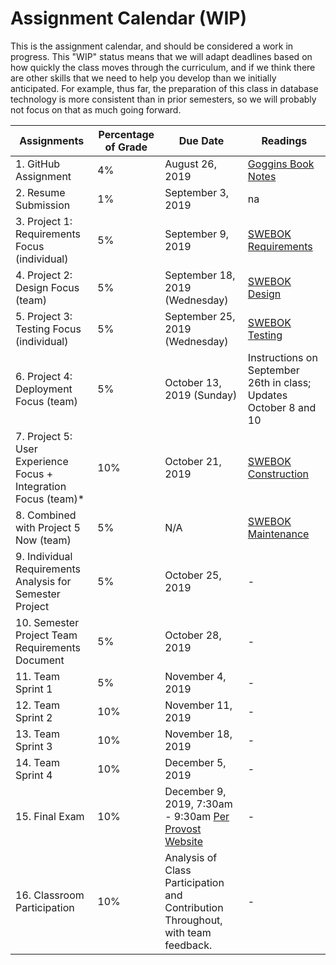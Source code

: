 # Assignment Calendar (WIP)

This is the assignment calendar, and should be considered a work in progress. This "WIP" status means that we will adapt deadlines based on how quickly the class moves through the curriculum, and if we think there are other skills that we need to help you develop than we initially anticipated. For example, thus far, the preparation of this class in database technology is more consistent than in prior semesters, so we will probably not focus on that as much going forward. 

| **Assignments** | **Percentage of Grade** | **Due Date** | **Readings** | 
| --- | --- | -- | --- | 
| 1. GitHub Assignment | 4% | August 26, 2019 | [Goggins Book Notes](../readings/Goggins-Notes-Book-Form.pdf) |
| 2. Resume Submission | 1% | September 3, 2019 | na | 
| 3. Project 1: Requirements Focus (individual) | 5% | September 9, 2019 | [SWEBOK Requirements](../readings/SWEBOK-Requirements.pdf) | 
| 4. Project 2: Design Focus (team) | 5% |  September 18, 2019 (Wednesday) | [SWEBOK Design](../readings/SWEBOK-Design.pdf) | 
| 5. Project 3: Testing Focus (individual) | 5% | September 25, 2019 (Wednesday) |  [SWEBOK Testing](../readings/SWEBOK-Testing.pdf) | 
| 6. Project 4: Deployment Focus (team) | 5% | October 13, 2019 (Sunday) | Instructions on September 26th in class; Updates October 8 and 10 |
| 7. Project 5: User Experience Focus + Integration Focus (team)* | 10% | October 21, 2019 | [SWEBOK Construction](../readings/SWEBOK-Construction.pdf) |
| 8. Combined with Project 5 Now (team) | 5% | N/A | [SWEBOK Maintenance](../readings/SWEBOK-Maintenance.pdf) |
| 9. Individual Requirements Analysis for Semester Project | 5% | October 25, 2019 | - |
| 10. Semester Project Team Requirements Document | 5% | October 28, 2019 | - |
| 11. Team Sprint 1 | 5% | November 4, 2019 | - |
| 12. Team Sprint 2 | 10% | November 11, 2019 | - |
| 13. Team Sprint 3 | 10% | November 18, 2019 | - |
| 14. Team Sprint 4 | 10% | December 5, 2019 | - |
| 15. Final Exam | 10% | December 9, 2019, 7:30am - 9:30am [Per Provost Website](https://registrar.missouri.edu/academic-calendar/final-exam-schedule/) | - |
| 16. Classroom Participation | 10% | Analysis of Class Participation and Contribution Throughout, with team feedback. | - |
